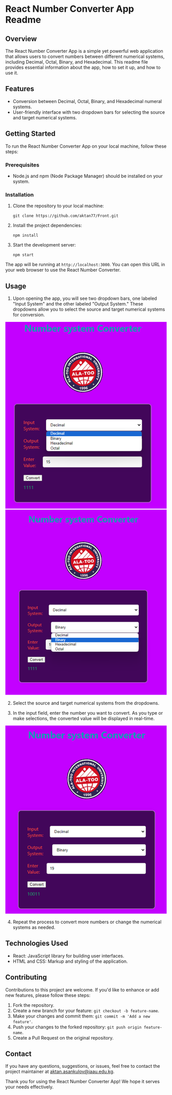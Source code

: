 # React Number Converter App Readme

## Overview

The React Number Converter App is a simple yet powerful web application that allows users to convert numbers between different numerical systems, including Decimal, Octal, Binary, and Hexadecimal. This readme file provides essential information about the app, how to set it up, and how to use it.

## Features

- Conversion between Decimal, Octal, Binary, and Hexadecimal numeral systems.
- User-friendly interface with two dropdown bars for selecting the source and target numerical systems.

## Getting Started

To run the React Number Converter App on your local machine, follow these steps:

### Prerequisites

- Node.js and npm (Node Package Manager) should be installed on your system.

### Installation

1. Clone the repository to your local machine:
   ```
   git clone https://github.com/aktan77/Front.git
   ```

2. Install the project dependencies:
   ```
   npm install
   ```

3. Start the development server:
   ```
   npm start
   ```

The app will be running at `http://localhost:3000`. You can open this URL in your web browser to use the React Number Converter.

## Usage

1. Upon opening the app, you will see two dropdown bars, one labeled "Input System" and the other labeled "Output System." These dropdowns allow you to select the source and target numerical systems for conversion.

![Alt text](image-3.png)
![Alt text](image-4.png)

2. Select the source and target numerical systems from the dropdowns.

3. In the input field, enter the number you want to convert. As you type or make selections, the converted value will be displayed in real-time.

![Alt text](image-5.png)

4. Repeat the process to convert more numbers or change the numerical systems as needed.

## Technologies Used

- React: JavaScript library for building user interfaces.
- HTML and CSS: Markup and styling of the application.

## Contributing

Contributions to this project are welcome. If you'd like to enhance or add new features, please follow these steps:

1. Fork the repository.
2. Create a new branch for your feature: `git checkout -b feature-name`.
3. Make your changes and commit them: `git commit -m 'Add a new feature'`.
4. Push your changes to the forked repository: `git push origin feature-name`.
5. Create a Pull Request on the original repository.

## Contact

If you have any questions, suggestions, or issues, feel free to contact the project maintainer at aktan.asankulov@iaau.edu.kg.

Thank you for using the React Number Converter App! We hope it serves your needs effectively.